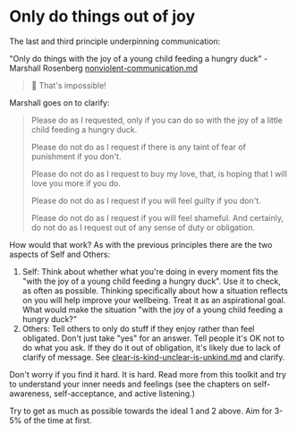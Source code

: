 # Only do things out of joy

The last and third principle underpinning communication:

"Only do things with the joy of a young child feeding a hungry duck" - Marshall Rosenberg [nonviolent-communication.md](../references/nonviolent-communication.md "mention")

> 🦝 That's impossible!

Marshall goes on to clarify:

> Please do as I requested, only if you can do so with the joy of a little child feeding a hungry duck.&#x20;
>
> Please do not do as I request if there is any taint of fear of punishment if you don't.&#x20;
>
> Please do not do as I request to buy my love, that, is hoping that I will love you more if you do.&#x20;
>
> Please do not do as I request if you will feel guilty if you don't.&#x20;
>
> Please do not do as I request if you will feel shameful. And certainly, do not do as I request out of any sense of duty or obligation.

How would that work? As with the previous principles there are the two aspects of Self and Others:

1. Self: Think about whether what you're doing in every moment fits the "with the joy of a young child feeding a hungry duck". Use it to check, as often as possible. Thinking specifically about how a situation reflects on you will help improve your wellbeing. Treat it as an aspirational goal. What would make the situation "with the joy of a young child feeding a hungry duck?"
2. Others: Tell others to only do stuff if they enjoy rather than feel obligated. Don't just take "yes" for an answer. Tell people it's OK not to do what you ask. If they do it out of obligation, it's likely due to lack of clarify of message. See [clear-is-kind-unclear-is-unkind.md](clear-is-kind-unclear-is-unkind.md "mention") and clarify.

Don't worry if you find it hard. It is hard. Read more from this toolkit and try to understand your inner needs and feelings (see the chapters on self-awareness, self-acceptance, and active listening.)

Try to get as much as possible towards the ideal 1 and 2 above. Aim for 3-5% of the time at first.
